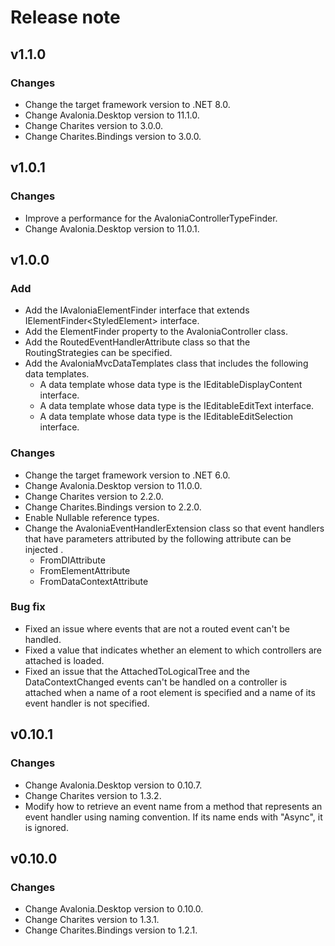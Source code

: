 # Release note

## v1.1.0

### Changes

- Change the target framework version to .NET 8.0.
- Change Avalonia.Desktop version to 11.1.0.
- Change Charites version to 3.0.0.
- Change Charites.Bindings version to 3.0.0.

## v1.0.1

### Changes

- Improve a performance for the AvaloniaControllerTypeFinder.
- Change Avalonia.Desktop version to 11.0.1.

## v1.0.0

### Add

- Add the IAvaloniaElementFinder interface that extends IElementFinder&lt;StyledElement&gt; interface.
- Add the ElementFinder property to the AvaloniaController class.
- Add the RoutedEventHandlerAttribute class so that the RoutingStrategies can be specified.
- Add the AvaloniaMvcDataTemplates class that includes the following data templates.
  - A data template whose data type is the IEditableDisplayContent interface.
  - A data template whose data type is the IEditableEditText interface.
  - A data template whose data type is the IEditableEditSelection interface.

### Changes

- Change the target framework version to .NET 6.0.
- Change Avalonia.Desktop version to 11.0.0.
- Change Charites version to 2.2.0.
- Change Charites.Bindings version to 2.2.0.
- Enable Nullable reference types.
- Change the AvaloniaEventHandlerExtension class so that event handlers that have parameters attributed by the following attribute can be injected .
  - FromDIAttribute
  - FromElementAttribute
  - FromDataContextAttribute

### Bug fix

- Fixed an issue where events that are not a routed event can't be handled.
- Fixed a value that indicates whether an element to which controllers are attached is loaded.
- Fixed an issue that the AttachedToLogicalTree and the DataContextChanged events can't be handled on a controller is attached when a name of a root element is specified and a name of its event handler is not specified.

## v0.10.1

### Changes

- Change Avalonia.Desktop version to 0.10.7.
- Change Charites version to 1.3.2.
- Modify how to retrieve an event name from a method that represents an event handler using naming convention. If its name ends with "Async", it is ignored.

## v0.10.0

### Changes

- Change Avalonia.Desktop version to 0.10.0.
- Change Charites version to 1.3.1.
- Change Charites.Bindings version to 1.2.1.
